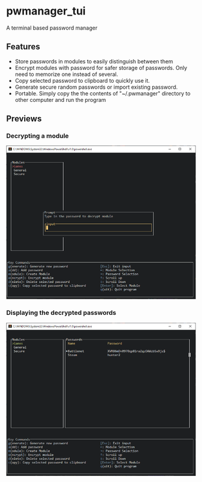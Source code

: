 # pwmanager_tui
A terminal based password manager
## Features
- Store passwords in modules to easily distinguish between them
- Encrypt modules with password for safer storage of passwords. Only need to memorize one instead of several.
- Copy selected password to clipboard to quickly use it.
- Generate secure random passwords or import existing password.
- Portable. Simply copy the the contents of "~/.pwmanager" directory to other computer and run the program

## Previews
### Decrypting a module
![Example](images/encrypted.PNG)
### Displaying the decrypted passwords
![Example](images/example.PNG)
